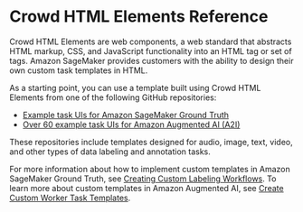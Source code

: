 # Crowd HTML Elements Reference<a name="sms-ui-template-reference"></a>

Crowd HTML Elements are web components, a web standard that abstracts HTML markup, CSS, and JavaScript functionality into an HTML tag or set of tags\. Amazon SageMaker provides customers with the ability to design their own custom task templates in HTML\. 

As a starting point, you can use a template built using Crowd HTML Elements from one of the following GitHub repositories: 
+ [Example task UIs for Amazon SageMaker Ground Truth](https://github.com/aws-samples/amazon-sagemaker-ground-truth-task-uis)
+ [Over 60 example task UIs for Amazon Augmented AI \(A2I\)](https://github.com/aws-samples/amazon-a2i-sample-task-uis)

These repositories include templates designed for audio, image, text, video, and other types of data labeling and annotation tasks\. 

For more information about how to implement custom templates in Amazon SageMaker Ground Truth, see [Creating Custom Labeling Workflows](sms-custom-templates.md)\. To learn more about custom templates in Amazon Augmented AI, see [Create Custom Worker Task Templates](a2i-custom-templates.md)\.